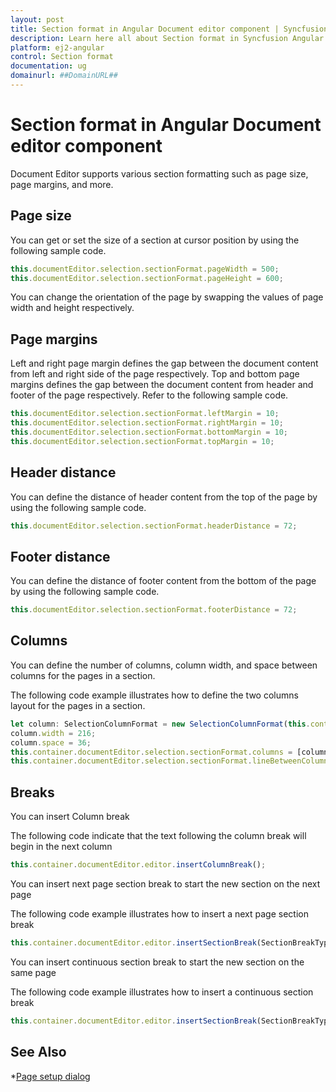 ```yaml
---
layout: post
title: Section format in Angular Document editor component | Syncfusion
description: Learn here all about Section format in Syncfusion Angular Document editor component of Syncfusion Essential JS 2 and more.
platform: ej2-angular
control: Section format 
documentation: ug
domainurl: ##DomainURL##
---
```


# Section format in Angular Document editor component

Document Editor supports various section formatting such as page size, page margins, and more.

## Page size

You can get or set the size of a section at cursor position by using the following sample code.

```typescript
this.documentEditor.selection.sectionFormat.pageWidth = 500;
this.documentEditor.selection.sectionFormat.pageHeight = 600;
```

You can change the orientation of the page by swapping the values of page width and height respectively.

## Page margins

Left and right page margin defines the gap between the document content from left and right side of the page respectively. Top and bottom page margins defines the gap between the document content from header and footer of the page respectively.
Refer to the following sample code.

```typescript
this.documentEditor.selection.sectionFormat.leftMargin = 10;
this.documentEditor.selection.sectionFormat.rightMargin = 10;
this.documentEditor.selection.sectionFormat.bottomMargin = 10;
this.documentEditor.selection.sectionFormat.topMargin = 10;
```

## Header distance

You can define the distance of header content from the top of the page by using the following sample code.

```typescript
this.documentEditor.selection.sectionFormat.headerDistance = 72;
```

## Footer distance

You can define the distance of footer content from the bottom of the page by using the following sample code.

```typescript
this.documentEditor.selection.sectionFormat.footerDistance = 72;
```

## Columns

You can define the number of columns, column width, and space between columns for the pages in a section.

The following code example illustrates how to define the two columns layout for the pages in a section.

```typescript
let column: SelectionColumnFormat = new SelectionColumnFormat(this.container.documentEditor.selection);
column.width = 216;
column.space = 36;
this.container.documentEditor.selection.sectionFormat.columns = [column, column];
this.container.documentEditor.selection.sectionFormat.lineBetweenColumns = true;
```

## Breaks

You can insert Column break

The following code indicate that the text following the column break will begin in the next column

```typescript
this.container.documentEditor.editor.insertColumnBreak();
```

You can insert next page section break to start the new section on the next page

The following code example illustrates how to insert a next page section break

```typescript
this.container.documentEditor.editor.insertSectionBreak(SectionBreakType.NewPage);
```

You can insert continuous section break to start the new section on the same page

The following code example illustrates how to insert a continuous section break

```typescript
this.container.documentEditor.editor.insertSectionBreak(SectionBreakType.Continuous);
```

## See Also

*[Page setup dialog](../document-editor/dialog#page-setup-dialog)